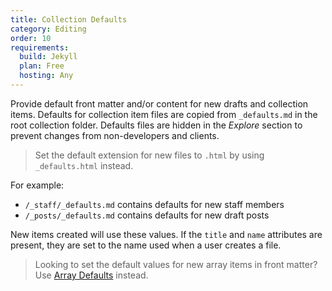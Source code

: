 ```yaml
---
title: Collection Defaults
category: Editing
order: 10
requirements:
  build: Jekyll
  plan: Free
  hosting: Any
---
```


Provide default front matter and/or content for new drafts and collection items.
Defaults for collection item files are copied from `_defaults.md` in the root collection folder.
Defaults files are hidden in the *Explore* section to prevent changes from non-developers and clients.

> Set the default extension for new files to `.html` by using `_defaults.html` instead.

For example:

* `/_staff/_defaults.md` contains defaults for new staff members
* `/_posts/_defaults.md` contains defaults for new draft posts

New items created will use these values. If the `title` and `name` attributes are present, they are set to the name used when a user creates a file.

> Looking to set the default values for new array items in front matter? Use [Array Defaults](/editing/options/#array-defaults) instead.
